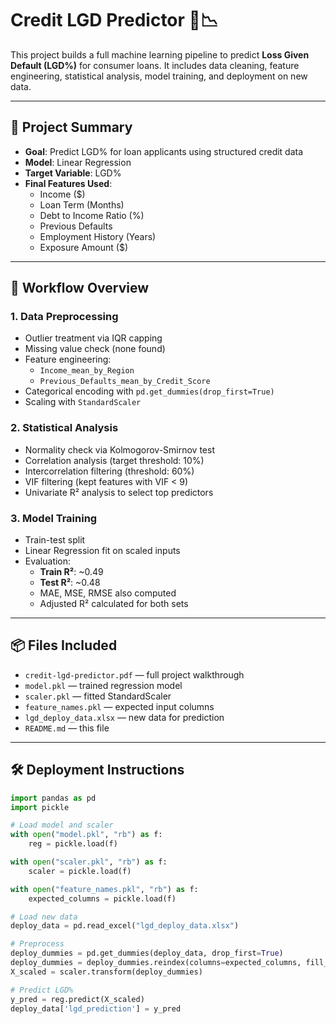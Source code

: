 # Credit LGD Predictor 🧠📉

This project builds a full machine learning pipeline to predict **Loss Given Default (LGD%)** for consumer loans. It includes data cleaning, feature engineering, statistical analysis, model training, and deployment on new data.

---

## 🚀 Project Summary

- **Goal**: Predict LGD% for loan applicants using structured credit data
- **Model**: Linear Regression
- **Target Variable**: LGD%
- **Final Features Used**:
  - Income ($)
  - Loan Term (Months)
  - Debt to Income Ratio (%)
  - Previous Defaults
  - Employment History (Years)
  - Exposure Amount ($)

---

## 🧪 Workflow Overview

### 1. Data Preprocessing
- Outlier treatment via IQR capping
- Missing value check (none found)
- Feature engineering:
  - `Income_mean_by_Region`
  - `Previous_Defaults_mean_by_Credit_Score`
- Categorical encoding with `pd.get_dummies(drop_first=True)`
- Scaling with `StandardScaler`

### 2. Statistical Analysis
- Normality check via Kolmogorov-Smirnov test
- Correlation analysis (target threshold: 10%)
- Intercorrelation filtering (threshold: 60%)
- VIF filtering (kept features with VIF < 9)
- Univariate R² analysis to select top predictors

### 3. Model Training
- Train-test split
- Linear Regression fit on scaled inputs
- Evaluation:
  - **Train R²**: ~0.49
  - **Test R²**: ~0.48
  - MAE, MSE, RMSE also computed
  - Adjusted R² calculated for both sets

---

## 📦 Files Included

- `credit-lgd-predictor.pdf` — full project walkthrough
- `model.pkl` — trained regression model
- `scaler.pkl` — fitted StandardScaler
- `feature_names.pkl` — expected input columns
- `lgd_deploy_data.xlsx` — new data for prediction
- `README.md` — this file

---

## 🛠️ Deployment Instructions

```python
import pandas as pd
import pickle

# Load model and scaler
with open("model.pkl", "rb") as f:
    reg = pickle.load(f)

with open("scaler.pkl", "rb") as f:
    scaler = pickle.load(f)

with open("feature_names.pkl", "rb") as f:
    expected_columns = pickle.load(f)

# Load new data
deploy_data = pd.read_excel("lgd_deploy_data.xlsx")

# Preprocess
deploy_dummies = pd.get_dummies(deploy_data, drop_first=True)
deploy_dummies = deploy_dummies.reindex(columns=expected_columns, fill_value=0)
X_scaled = scaler.transform(deploy_dummies)

# Predict LGD%
y_pred = reg.predict(X_scaled)
deploy_data['lgd_prediction'] = y_pred
